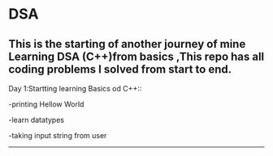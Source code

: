# DSA
This is the starting of another journey of mine Learning DSA  (C++)from basics ,This repo has all coding problems  I solved from start to end.
---
Day 1:Startting learning Basics od C++::

-printing Hellow World

-learn datatypes

-taking input string from user 

---